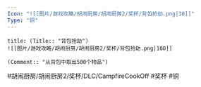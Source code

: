 ```yaml
---
Icon: "![[图片/游戏攻略/胡闹厨房/胡闹厨房2/奖杯/背包抢劫.png|30]]"
Type: "铜"
---
```

```ad-common-bronze-trophy
title: (Title:: "背包抢劫")
![[图片/游戏攻略/胡闹厨房/胡闹厨房2/奖杯/背包抢劫.png|100]]

(Comment:: "从背包中取出500个物品")
```

#胡闹厨房/胡闹厨房2/奖杯/DLC/CampfireCookOff #奖杯 #铜
